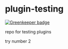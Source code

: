 # plugin-testing

[![Greenkeeper badge](https://badges.greenkeeper.io/kschrade/plugin-testing.svg)](https://greenkeeper.io/)

repo for testing plugins

try number 2

